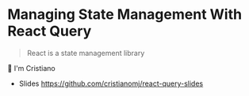 # Managing State Management With React Query

> React is a state management library

👋 I'm Cristiano

- Slides https://github.com/cristianomj/react-query-slides
